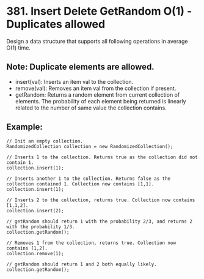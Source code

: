 # 381. Insert Delete GetRandom O(1) - Duplicates allowed

Design a data structure that supports all following operations in average O(1) time.

## Note: Duplicate elements are allowed.

* insert(val): Inserts an item val to the collection.
* remove(val): Removes an item val from the collection if present.
* getRandom: Returns a random element from current collection of elements. The probability of each element being returned is linearly related to the number of same value the collection contains.

## Example:

```
// Init an empty collection.
RandomizedCollection collection = new RandomizedCollection();

// Inserts 1 to the collection. Returns true as the collection did not contain 1.
collection.insert(1);

// Inserts another 1 to the collection. Returns false as the collection contained 1. Collection now contains [1,1].
collection.insert(1);

// Inserts 2 to the collection, returns true. Collection now contains [1,1,2].
collection.insert(2);

// getRandom should return 1 with the probability 2/3, and returns 2 with the probability 1/3.
collection.getRandom();

// Removes 1 from the collection, returns true. Collection now contains [1,2].
collection.remove(1);

// getRandom should return 1 and 2 both equally likely.
collection.getRandom();
```